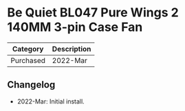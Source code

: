 # Be Quiet BL047 Pure Wings 2 140MM 3-pin Case Fan

| Category          | Description           |
|-------------------|-----------------------|
| Purchased         | 2022-Mar              |

## Changelog
- 2022-Mar: Initial install.
